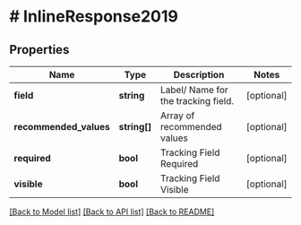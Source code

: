 # # InlineResponse2019

## Properties

Name | Type | Description | Notes
------------ | ------------- | ------------- | -------------
**field** | **string** | Label/ Name for the tracking field. | [optional] 
**recommended_values** | **string[]** | Array of recommended values | [optional] 
**required** | **bool** | Tracking Field Required | [optional] 
**visible** | **bool** | Tracking Field Visible | [optional] 

[[Back to Model list]](../../README.md#documentation-for-models) [[Back to API list]](../../README.md#documentation-for-api-endpoints) [[Back to README]](../../README.md)


